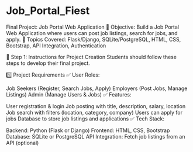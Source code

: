 # Job_Portal_Fiest

Final Project: Job Portal Web Application
🔹 Objective: Build a Job Portal Web Application where users can post job listings, search for jobs, and apply.
🔹 Topics Covered: Flask/Django, SQLite/PostgreSQL, HTML, CSS, Bootstrap, API Integration, Authentication

📌 Step 1: Instructions for Project Creation
Students should follow these steps to develop their final project.

1️⃣ Project Requirements
✅ User Roles:

Job Seekers (Register, Search Jobs, Apply)
Employers (Post Jobs, Manage Listings)
Admin (Manage Users & Jobs)
✅ Features:

User registration & login
Job posting with title, description, salary, location
Job search with filters (location, category, company)
Users can apply for jobs
Database to store job listings and applications
✅ Tech Stack:

Backend: Python (Flask or Django)
Frontend: HTML, CSS, Bootstrap
Database: SQLite or PostgreSQL
API Integration: Fetch job listings from an API (optional)
